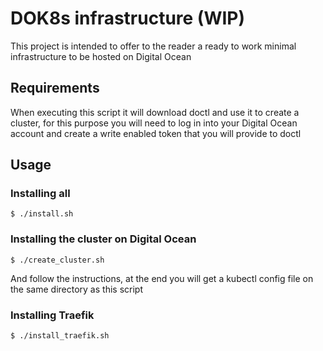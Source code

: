 # DOK8s infrastructure (WIP)
This project is intended to offer to the reader a ready to work minimal infrastructure to be hosted on Digital Ocean

## Requirements
When executing this script it will download doctl and use it to create a cluster, for this purpose you will need to
log in into your Digital Ocean account and create a write enabled token that you will provide to doctl

## Usage

### Installing all
```
$ ./install.sh
```

### Installing the cluster on Digital Ocean
```
$ ./create_cluster.sh
```

And follow the instructions, at the end you will get a kubectl config file on the same directory as this script

### Installing Traefik

```
$ ./install_traefik.sh
```
